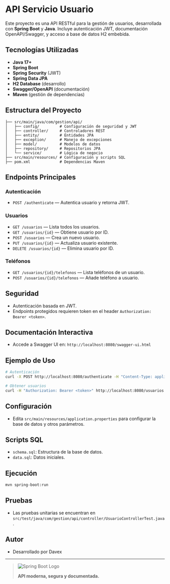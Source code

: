 # API Servicio Usuario

Este proyecto es una API RESTful para la gestión de usuarios, desarrollada con **Spring Boot** y **Java**. Incluye autenticación JWT, documentación OpenAPI/Swagger, y acceso a base de datos H2 embebida. 

## Tecnologías Utilizadas

- **Java 17+**
- **Spring Boot**
- **Spring Security** (JWT)
- **Spring Data JPA**
- **H2 Database** (desarrollo)
- **Swagger/OpenAPI** (documentación)
- **Maven** (gestión de dependencias)

## Estructura del Proyecto

```
├── src/main/java/com/gestion/api/
│   ├── config/         # Configuración de seguridad y JWT
│   ├── controller/     # Controladores REST
│   ├── entity/         # Entidades JPA
│   ├── exception/      # Manejo de excepciones
│   ├── model/          # Modelos de datos
│   ├── repository/     # Repositorios JPA
│   └── service/        # Lógica de negocio
├── src/main/resources/ # Configuración y scripts SQL
├── pom.xml             # Dependencias Maven
```

## Endpoints Principales

### Autenticación
- `POST /authenticate` — Autentica usuario y retorna JWT.

### Usuarios
- `GET /usuarios` — Lista todos los usuarios.
- `GET /usuarios/{id}` — Obtiene usuario por ID.
- `POST /usuarios` — Crea un nuevo usuario.
- `PUT /usuarios/{id}` — Actualiza usuario existente.
- `DELETE /usuarios/{id}` — Elimina usuario por ID.

### Teléfonos
- `GET /usuarios/{id}/telefonos` — Lista teléfonos de un usuario.
- `POST /usuarios/{id}/telefonos` — Añade teléfono a usuario.

## Seguridad
- Autenticación basada en JWT.
- Endpoints protegidos requieren token en el header `Authorization: Bearer <token>`.

## Documentación Interactiva
- Accede a Swagger UI en: `http://localhost:8080/swagger-ui.html`

## Ejemplo de Uso

```bash
# Autenticación
curl -X POST http://localhost:8080/authenticate -H "Content-Type: application/json" -d '{"username":"admin","password":"admin"}'

# Obtener usuarios
curl -H "Authorization: Bearer <token>" http://localhost:8080/usuarios
```

## Configuración

- Edita `src/main/resources/application.properties` para configurar la base de datos y otros parámetros.

## Scripts SQL
- `schema.sql`: Estructura de la base de datos.
- `data.sql`: Datos iniciales.

## Ejecución

```bash
mvn spring-boot:run
```

## Pruebas

- Las pruebas unitarias se encuentran en `src/test/java/com/gestion/api/controller/UsuarioControllerTest.java`.

## Autor

- Desarrollado por Davex

---

> ![Spring Boot Logo](https://spring.io/images/spring-logo-2019-627d8b3b7b7c7c2b2c7b7b7b7b7b7b7b.svg)
> 
> **API moderna, segura y documentada.**
